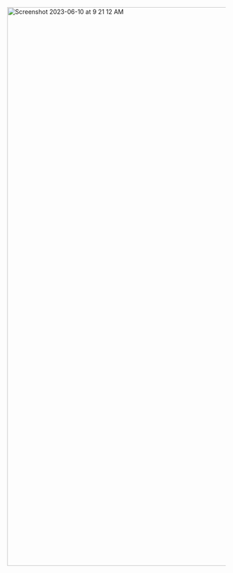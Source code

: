 <img width="1287" alt="Screenshot 2023-06-10 at 9 21 12 AM" src="https://github.com/rizwan141/Docker/assets/103893307/4d60ade7-728d-47b2-b953-f46f0fbb5406">
